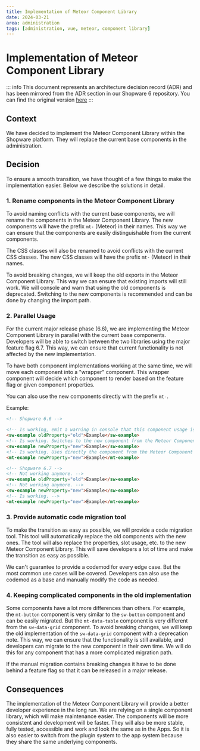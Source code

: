 ```yaml
---
title: Implementation of Meteor Component Library
date: 2024-03-21
area: administration
tags: [administration, vue, meteor, component library]
---
```


# Implementation of Meteor Component Library

::: info
This document represents an architecture decision record (ADR) and has been mirrored from the ADR section in our Shopware 6 repository.
You can find the original version [here](https://github.com/shopware/shopware/blob/trunk/adr/2024-03-21-implementation-of-meteor-component-library.md)
:::

## Context

We have decided to implement the Meteor Component Library within the Shopware platform. They will replace the current base components in the administration.

## Decision

To ensure a smooth transition, we have thought of a few things to make the implementation easier. Below we describe the solutions in detail.

### 1. Rename components in the Meteor Component Library

To avoid naming conflicts with the current base components, we will rename the components in the Meteor Component Library. The new components will have the prefix `mt-` (Meteor) in their names. This way we can ensure that the components are easily distinguishable from the current components.

The CSS classes will also be renamed to avoid conflicts with the current CSS classes. The new CSS classes will have the prefix `mt-` (Meteor) in their names.

To avoid breaking changes, we will keep the old exports in the Meteor Component Library. This way we can ensure that existing imports will still work. We will console and warn that using the old components is deprecated. Switching to the new components is recommended and can be done by changing the import path.

### 2. Parallel Usage

For the current major release phase (6.6), we are implementing the Meteor Component Library in parallel with the current base components. Developers will be able to switch between the two libraries using the major feature flag 6.7. This way, we can ensure that current functionality is not affected by the new implementation.

To have both component implementations working at the same time, we will move each component into a "wrapper" component. This wrapper component will decide which component to render based on the feature flag or given component properties.

You can also use the new components directly with the prefix `mt-`.

Example:

```html
<!-- Shopware 6.6 -->

<!-- Is working, emit a warning in console that this component usage is deprecated. -->
<sw-example oldProperty="old">Example</sw-example>
<!-- Is working. Switches to the new component from the Meteor Component Library. Can easily be changed to "mt-" prefix without any issues. -->
<sw-example newProperty="new">Example</sw-example>
<!-- Is working. Uses directly the component from the Meteor Component Library. -->
<mt-example newProperty="new">Example</mt-example>

<!-- Shopware 6.7 -->
<!-- Not working anymore. -->
<sw-example oldProperty="old">Example</sw-example>
<!-- Not working anymore. -->
<sw-example newProperty="new">Example</sw-example>
<!-- Is working. -->
<mt-example newProperty="new">Example</mt-example>
```

### 3. Provide automatic code migration tool

To make the transition as easy as possible, we will provide a code migration tool. This tool will automatically replace the old components with the new ones. The tool will also replace the properties, slot usage, etc. to the new Meteor Component Library. This will save developers a lot of time and make the transition as easy as possible.

We can't guarantee to provide a codemod for every edge case. But the most common use cases will be covered. Developers can also use the codemod as a base and manually modify the code as needed.

### 4. Keeping complicated components in the old implementation

Some components have a lot more differences than others. For example, the `mt-button` component is very similar to the `sw-button` component and can be easily migrated. But the `mt-data-table` component is very different from the `sw-data-grid` component. To avoid breaking changes, we will keep the old implementation of the `sw-data-grid` component with a deprecation note.
This way, we can ensure that the functionality is still available, and developers can migrate to the new component in their own time. We will do this for any component that has a more complicated migration path.

If the manual migration contains breaking changes it have to be done behind a feature flag so that it can be released in a major release.

## Consequences

The implementation of the Meteor Component Library will provide a better developer experience in the long run. We are relying on a single component library, which will make maintenance easier. The components will be more consistent and development will be faster. They will also be more stable, fully tested, accessible and work and look the same as in the Apps. So it is also easier to switch from the plugin system to the app system because they share the same underlying components.
